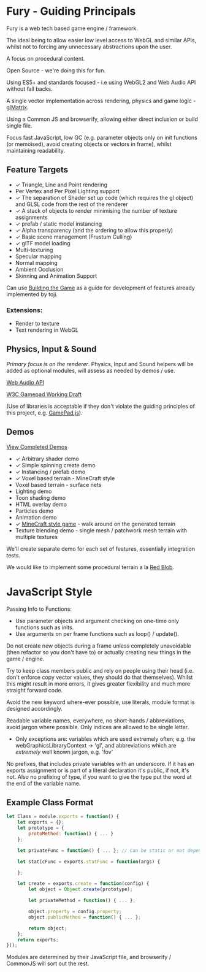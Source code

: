 # Fury - Guiding Principals

Fury is a web tech based game engine / framework.

The ideal being to allow easier low level access to WebGL and similar APIs, whilst not to forcing any unnecessary abstractions upon the user.

A focus on procedural content.

Open Source - we're doing this for fun.

Using ES5+ and standards focused - i.e using WebGL2 and Web Audio API without fall backs.

A single vector implementation across rendering, physics and game logic - [glMatrix](https://github.com/toji/gl-matrix).

Using a Common JS and browserify, allowing either direct inclusion or build single file.

Focus fast JavaScript, low GC (e.g. parameter objects only on init functions (or memoised), avoid creating objects or vectors in frame), whilst maintaining readability.

## Feature Targets

* ✓ Triangle, Line and Point rendering
* Per Vertex and Per Pixel Lighting support
* ✓ The separation of Shader set up code (which requires the gl object) and GLSL code from the rest of the renderer
* ✓ A stack of objects to render minimising the number of texture assignments
* ✓ prefab / static model instancing 
* ✓ Alpha transparency (and the ordering to allow this properly)
* ✓ Basic scene management (Frustum Culling)
* ✓ glTF model loading
* Multi-texturing
* Specular mapping
* Normal mapping
* Ambient Occlusion
* Skinning and Animation Support

Can use [Building the Game](https://github.com/toji/building-the-game) as a guide for development of features already implemented by toji.

### Extensions:
* Render to texture
* Text rendering in WebGL

## Physics, Input & Sound
_Primary focus is on the renderer_. Physics, Input and Sound helpers will be added as optional modules, will assess as needed by demos / use.

[Web Audio API](http://www.html5rocks.com/en/tutorials/webaudio/intro/)

[W3C Gamepad Working Draft](http://www.w3.org/TR/gamepad/)

(Use of libraries is acceptable if they don't violate the guiding principles of this project, e.g. [GamePad.js](https://github.com/sgraham/gamepad.js/)).

## Demos
[View Completed Demos](https://delphic.me.uk/fury/demos/)
* ✓ Arbitrary shader demo
* ✓ Simple spinning create demo
* ✓ Instancing / prefab demo
* ✓ Voxel based terrain - MineCraft style
* Voxel based terrain - surface nets
* Lighting demo
* Toon shading demo
* HTML overlay demo
* Particles demo
* Animation demo
* ✓ [MineCraft style game](https://delphic.me.uk/vorld-archipelago) - walk around on the generated terrain
* Texture blending demo - single mesh / patchwork mesh terrain with multiple textures

We'll create separate demo for each set of features, essentially integration tests.

We would like to implement some procedural terrain a la [Red Blob](http://www-cs-students.stanford.edu/~amitp/game-programming/polygon-map-generation/).

# JavaScript Style

Passing Info to Functions:
* Use parameter objects and argument checking on one-time only functions such as inits.
* Use arguments on per frame functions such as loop() / update().

Do not create new objects during a frame unless completely unavoidable (then refactor so you don't have to) or actually creating new things in the game / engine.

Try to keep class members public and rely on people using their head (i.e. don't enforce copy vector values, they should do that themselves). Whilst this might result in more errors, it gives greater flexibility and much more straight forward code.

Avoid the new keyword where-ever possible, use literals, module format is designed accordingly.

Readable variable names, everywhere, no short-hands / abbreviations, avoid jargon where possible. Only indices are allowed to be single letter.
* Only exceptions are: variables which are used extremely often; e.g. the webGraphicsLibraryContext -> 'gl', and abbreviations which are _extremely_ well known jargon, e.g. 'fov'

No prefixes, that includes private variables with an underscore. If it has an exports assignment or is part of a literal declaration it's public, if not, it's not. Also no prefixing of type, if you want to give the type put the word at the end of the variable name.

## Example Class Format

```javascript
let Class = module.exports = function() {
	let exports = {};
	let prototype = {
		protoMethod: function() { ... }
	};

	let privateFunc = function() { ... }; // Can be static or not depending on if you use .apply / .call

	let staticFunc = exports.statFunc = function(args) {

	};

	let create = exports.create = function(config) {
		let object = Object.create(prototype);

		let privateMethod = function() { ... };

		object.property = config.property;
		object.publicMethod = function() { ... };

		return object;
	};
	return exports;
}();
```

Modules are determined by their JavaScript file, and browserify / CommonJS will sort out the rest.
